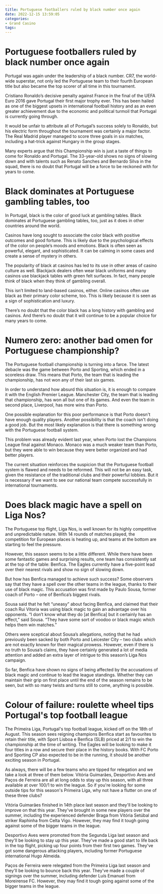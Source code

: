 ```yaml
---
title: Portuguese footballers ruled by black number once again 
date: 2022-12-15 13:59:05
categories:
- Grand Casino
tags:
---
```



#  Portuguese footballers ruled by black number once again 

Portugal was again under the leadership of a black number. CR7, the world-wide superstar, not only led the Portuguese team to their fourth European title but also became the top scorer of all time in this tournament. 

Cristiano Ronaldo’s decisive penalty against France in the final of the UEFA Euro 2016 gave Portugal their first major trophy ever. This has been hailed as one of the biggest upsets in international football history and as an even greater achievement due to the economic and political turmoil that Portugal is currently going through.

It would be unfair to attribute all of Portugal’s success solely to Ronaldo, but his electric form throughout the tournament was certainly a major factor. The Real Madrid player managed to score three goals in six matches, including a hat-trick against Hungary in the group stages.

Many experts argue that this Championship win is just a taste of things to come for Ronaldo and Portugal. The 33-year-old shows no signs of slowing down and with talents such as Renato Sanches and Bernardo Silva in the squad, there is no doubt that Portugal will be a force to be reckoned with for years to come.

#  Black dominates at Portuguese gambling tables, too 

In Portugal, black is the color of good luck at gambling tables. Black dominates at Portuguese gambling tables, too, just as it does in other countries around the world.

Casinos have long sought to associate the color black with positive outcomes and good fortune. This is likely due to the psychological effects of the color on people’s moods and emotions. Black is often seen as powerful, elegant, and sophisticated. It can be calming in some cases and create a sense of mystery in others.

The popularity of black at casinos has led to its use in other areas of casino culture as well. Blackjack dealers often wear black uniforms and many casinos use blackjack tables with green felt surfaces. In fact, many people think of black when they think of gambling overall.

This isn’t limited to land-based casinos, either. Online casinos often use black as their primary color scheme, too. This is likely because it is seen as a sign of sophistication and luxury.

There’s no doubt that the color black has a long history with gambling and casinos. And there’s no doubt that it will continue to be a popular choice for many years to come.

#  Numero zero: another bad omen for Portuguese championship? 

The Portuguese football championship is turning into a farce. The latest debacle was the game between Porto and Sporting, which ended in a scoreless draw. This means that Porto, the team that is leading the championship, has not won any of their last six games. 

In order to understand how absurd this situation is, it is enough to compare it with the English Premier League. Manchester City, the team that is leading that championship, has won all but one of its games. And even the team in second place, Liverpool, has more wins than Porto. 

One possible explanation for this poor performance is that Porto doesn't have enough quality players. Another possibility is that the coach isn't doing a good job. But the most likely explanation is that there is something wrong with the Portuguese football system. 

This problem was already evident last year, when Porto lost the Champions League final against Monaco. Monaco was a much weaker team than Porto, but they were able to win because they were better organized and had better players. 

The current situation reinforces the suspicion that the Portuguese football system is flawed and needs to be reformed. This will not be an easy task, given the resistance of the traditional clubs and their powerful lobbies. But it is necessary if we want to see our national team compete successfully in international tournaments.

#  Does black magic have a spell on Liga Nos? 

The Portuguese top flight, Liga Nos, is well known for its highly competitive and unpredictable nature. With 14 rounds of matches played, the competition for European places is heating up, and teams at the bottom are starting to feel the pressure. 

However, this season seems to be a little different. While there have been some fantastic games and surprising results, one team has consistently sat at the top of the table: Benfica. The Eagles currently have a five-point lead over their nearest rivals and show no sign of slowing down. 

But how has Benfica managed to achieve such success? Some observers say that they have a spell over the other teams in the league, thanks to their use of black magic. This accusation was first made by Paulo Sousa, former coach of Porto – one of Benfica’s biggest rivals. 

Sousa said that he felt “uneasy” about facing Benfica, and claimed that their coach Rui Vitoria was using black magic to gain an advantage over his opponents. “I don’t know what they do [at Benfica] but it certainly has an effect,” said Sousa. “They have some sort of voodoo or black magic which helps them win matches.” 

Others were sceptical about Sousa’s allegations, noting that he had previously been sacked by both Porto and Leicester City – two clubs which are not exactly known for their magical prowess. However, even if there is no truth to Sousa’s claims, they have certainly generated a lot of media attention and added an extra layer of intrigue to this season’s Liga Nos campaign. 

So far, Benfica have shown no signs of being affected by the accusations of black magic and continue to lead the league standings. Whether they can maintain their grip on first place until the end of the season remains to be seen, but with so many twists and turns still to come, anything is possible.

#  Colour of failure: roulette wheel tips Portugal's top football league

The Primeira Liga, Portugal's top football league, kicked off on the 18th of August. This season sees reigning champions Benfica start as favourites to retain their title, with Sport Lisboa e Benfica (SLB) priced at 2/1 to win the championship at the time of writing. The Eagles will be looking to make it four titles in a row and secure their place in the history books. With FC Porto and Sporting CP also expected to be in the running, it should be another exciting season in Portugal.

As always, there will be a few teams who are tipped for relegation and we take a look at three of them below. Vitória Guimarães, Desportivo Aves and Paços de Ferreira are all at long odds to stay up this season, with all three available at over 100/1 to win the league. So if you're looking for some outside tips for this season's Primeira Liga, why not have a flutter on one of these three clubs?

Vitória Guimarães finished in 14th place last season and they'll be looking to improve on that this year. They've brought in some new players over the summer, including the experienced defender Braga from Vitória Setúbal and striker Raphinha from Celta Vigo. However, they may find it tough going against some of the bigger teams in the league.

Desportivo Aves were promoted from the Segunda Liga last season and they'll be looking to stay up this year. They've made a good start to life back in the top flight, picking up four points from their first two games. They've got some dangerous attacking players, including former Portuguese international Hugo Almeida.

Paços de Ferreira were relegated from the Primeira Liga last season and they'll be looking to bounce back this year. They've made a couple of signings over the summer, including defender Luís Emanuel from Moreirense FC. However, they may find it tough going against some of the bigger teams in the league.